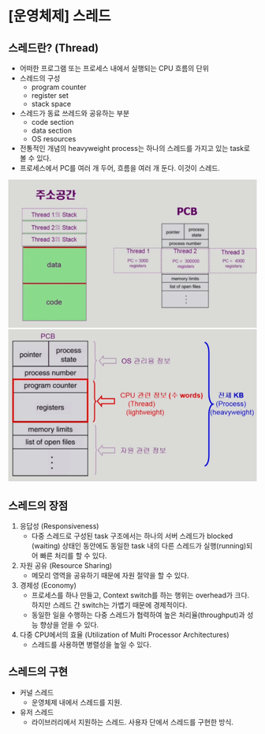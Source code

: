 # [운영체제] 스레드

## 스레드란? (Thread)

- 어떠한 프로그램 또는 프로세스 내에서 실행되는 CPU 흐름의 단위
- 스레드의 구성
    - program counter
    - register set
    - stack space
- 스레드가 동료 쓰레드와 공유하는 부분
    - code section
    - data section
    - OS resources
- 전통적인 개념의 heavyweight process는 하나의 스레드를 가지고 있는 task로 볼 수 있다.
- 프로세스에서 PC를 여러 개 두어, 흐름을 여러 개 둔다. 이것이 스레드.

![스레드 1](../../assets/img/posts/운영체제/05-01.png)
![스레드 2](../../assets/img/posts/운영체제/05-02.png)

## 스레드의 장점

1. 응답성 (Responsiveness)
    - 다중 스레드로 구성된 task 구조에서는 하나의 서버 스레드가 blocked (waiting) 상태인 동안에도 동일한 task 내의 다른 스레드가 실행(running)되어 빠른 처리를 할 수 있다.
2. 자원 공유 (Resource Sharing)
    - 메모리 영역을 공유하기 때문에 자원 절약을 할 수 있다.
3. 경제성 (Economy)
    - 프로세스를 하나 만들고, Context switch를 하는 행위는 overhead가 크다. 하지만 스레드 간 switch는 가볍기 때문에 경제적이다.
    - 동일한 일을 수행하는 다중 스레드가 협력하여 높은 처리율(throughput)과 성능 향상을 얻을 수 있다.
4. 다중 CPU에서의 효율 (Utilization of Multi Processor Architectures)
    - 스레드를 사용하면 병렬성을 높일 수 있다.

## 스레드의 구현

- 커널 스레드
    - 운영체제 내에서 스레드를 지원.
- 유저 스레드
    - 라이브러리에서 지원하는 스레드. 사용자 단에서 스레드를 구현한 방식.

